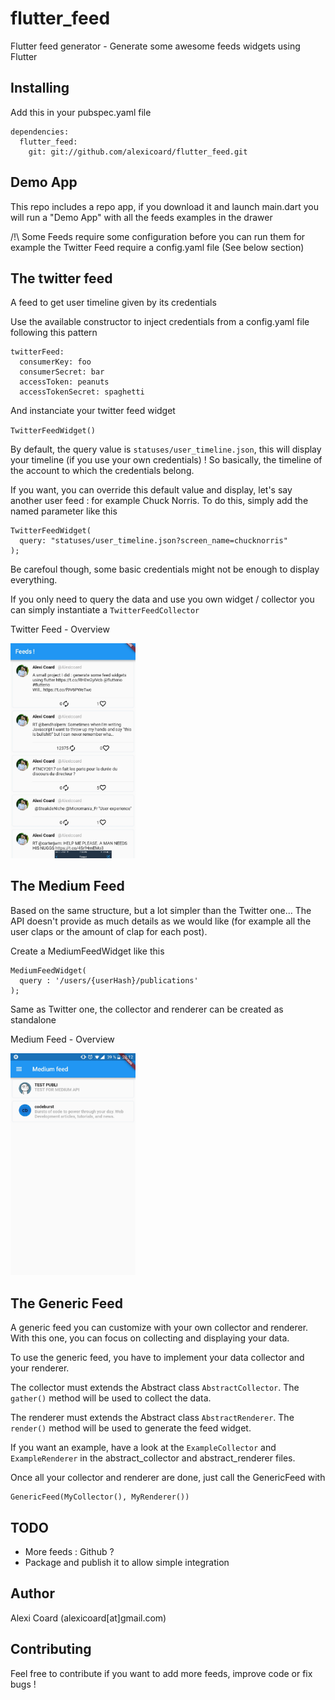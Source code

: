 # flutter_feed

Flutter feed generator - Generate some awesome feeds widgets using Flutter

## Installing

Add this in your pubspec.yaml file

```
dependencies:
  flutter_feed:
    git: git://github.com/alexicoard/flutter_feed.git
```

## Demo App

This repo includes a repo app, if you download it and launch main.dart
you will run a "Demo App" with all the feeds examples in the drawer

/!\ Some Feeds require some configuration before you can run them 
for example the Twitter Feed require a config.yaml file (See below section)


## The twitter feed

A feed to get user timeline given by its credentials

Use the available constructor to inject credentials from a 
config.yaml file following this pattern

```
twitterFeed:
  consumerKey: foo
  consumerSecret: bar
  accessToken: peanuts
  accessTokenSecret: spaghetti

```

And instanciate your twitter feed widget

``TwitterFeedWidget()``

By default, the query value is ``statuses/user_timeline.json``,
this will display your timeline (if you use your own credentials) ! 
So basically, the timeline of the account to which the credentials belong.

If you want, you can override this default value and display, let's say
another user feed : for example Chuck Norris. To do this, simply add the named
parameter like this

```
TwitterFeedWidget(
  query: "statuses/user_timeline.json?screen_name=chucknorris"
);
```

Be carefoul though, some basic credentials might not be enough to display everything.

If you only need to query the data and use you own widget / collector
you can simply instantiate a `TwitterFeedCollector` 

Twitter Feed - Overview

<img src="img/twitter_feed.jpg" width="200">

## The Medium Feed

Based on the same structure, but a lot simpler than the Twitter one...
The API doesn't provide as much details as we would like (for example all the user claps
or the amount of clap for each post).

Create a MediumFeedWidget like this

```
MediumFeedWidget(
  query : '/users/{userHash}/publications'
);
```

Same as Twitter one, the collector and renderer can be created as standalone

Medium Feed - Overview

<img src="img/medium_feed.jpg" width="200">


## The Generic Feed

A generic feed you can customize with your own collector and renderer.
With this one, you can focus on collecting and displaying your data.

To use the generic feed, you have to implement your data collector and your renderer.

The collector must extends the Abstract class ``AbstractCollector``. The
``gather()`` method will be used to collect the data.

The renderer must extends the Abstract class ``AbstractRenderer``. The
``render()`` method will be used to generate the feed widget.

If you want an example, have a look at the ``ExampleCollector`` and ``ExampleRenderer``
 in the abstract_collector and abstract_renderer files.
 
Once all your collector and renderer are done, just call the GenericFeed with
```
GenericFeed(MyCollector(), MyRenderer())
```

## TODO

 - More feeds : Github ?
 - Package and publish it to allow simple integration

## Author

Alexi Coard (alexicoard[at]gmail.com)

## Contributing
Feel free to contribute if you want to add more feeds, improve code or fix bugs !